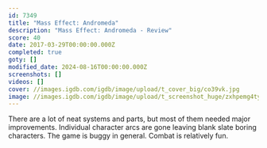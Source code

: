 ```yaml
---
id: 7349
title: "Mass Effect: Andromeda"
description: "Mass Effect: Andromeda - Review"
score: 40
date: 2017-03-29T00:00:00.000Z
completed: true
goty: []
modified_date: 2024-08-16T00:00:00.000Z
screenshots: []
videos: []
cover: //images.igdb.com/igdb/image/upload/t_cover_big/co39vk.jpg
image: //images.igdb.com/igdb/image/upload/t_screenshot_huge/zxhpemg4tyhgrce1lgne.jpg
---
```

There are a lot of neat systems and parts, but most of them needed major improvements. Individual character arcs are gone leaving blank slate boring characters. The game is buggy in general. Combat is relatively fun.